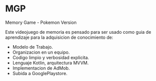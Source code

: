 # MGP
Memory Game - Pokemon Version

Este videojuego de memoria es pensado para ser usado como guia de aprendizaje para la adquisicion de conocimiento de:

- Modelo de Trabajo.
- Organizacion en un equipo.
- Codigo limpio y verbosidad explicita.
- Lenguaje Kotlin, arquitectura MVVM.
- Implementacion de AdMob.
- Subida a GooglePlaystore.
